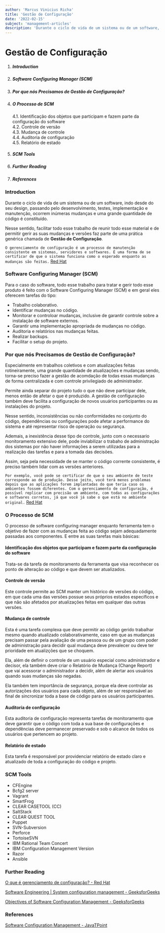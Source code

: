 ```yaml
---
author: 'Marcus Vinicius Richa'
title: 'Gestão de Configuração'
date: '2022-02-15'
subject: 'management-articles'
description: 'Durante o ciclo de vida de um sistema ou de um software, indo desde do seu design, passando pelo desenvolvimento, testes, implementação e manutenção, ocorrem inúmeras mudanças e uma grande quantidade de código é constituído. Nesse sentido, facilitar o trabalho de reunir todo esse material e de permitir gerir as suas mudanças e versões faz parte de uma prática genérica chamada de Gestão de Configuração.'
---
```


# Gestão de Configuração

1. ##### Introduction  
2. ##### Software Configuring Manager (SCM)
3. ##### Por que nós Precisamos de Gestão de Configuração?
4. ##### O Processo de SCM     
	4.1. Identificação dos objetos que participam e fazem parte da configuração do software       
	4.2. Controle de versão        
	4.3. Mudança de controle      
	4.4. Auditoria de configuração       
	4.5. Relatório de estado         
5. ##### SCM Tools
6. ##### Further Reading
7. ##### References

### Introduction

Durante o ciclo de vida de um sistema ou de um software, indo desde do seu design, passando pelo desenvolvimento, testes, implementação e manutenção, ocorrem inúmeras mudanças e uma grande quantidade de código é constituído.

Nesse sentido, facilitar todo esse trabalho de reunir todo esse material e de permitir gerir as suas mudanças e versões faz parte de uma prática genérica chamada de **Gestão de Configuração**.

`O gerenciamento de configuração é um processo de manutenção consistente em sistemas, servidores e softwares. É uma forma de se certificar de que o sistema funciona como o esperado enquanto as mudanças são feitas.`
[Red Hat](https://www.redhat.com/pt-br/topics/automation/what-is-configuration-management)


### Software Configuring Manager (SCM)

Para o caso do software, todo esse trabalho para tratar e gerir todo esse produto é feito com o Software Configuring Manager (SCM) e em geral eles oferecem tarefas do tipo: 

- Trabalho colaborativo.
- Identificar mudanças no código.
- Monitorar e controloar mudanças, inclusive de garantir controle sobre a instalação de software externos.
- Garantir uma implementação apropriada de mudanças no código.
- Auditoria e relatórios nas mudanças feitas.
- Realizar backups.
- Facilitar o setup do projeto.


### Por que nós Precisamos de Gestão de Configuração?

Especialmente em trabalhos coletivos e com atualizações feitas rotineiramente, uma grande quantidade de atualizações e mudanças sendo, torna-se preciso fazer a gestão de acomdação de todas essas mudanças de forma centralizada e com controle privilegiado de administrador.

Permite ainda separar do projeto tudo o que não deve participar dele, menos então de afetar o que é produzido. A gestão de configuração também deve facilita a configuração de novos usuários participantes ou as instalações do projeto.

Nesse sentido, inconsistências ou não conformidades no conjunto do código, dependências ou configurações pode afetar a performance do sistema e até representar risco de operação ou segurança.

Ademais, a inexistência desse tipo de controle, junto com o necessario monitoramento extensivo dele, pode inviabilizar o trabaho de administração dos sistemas por não haver informações a serem utilizadas para a realização das tarefas e para a tomada das decisões. 

Assim, seja pela necessidade de se manter o código corrente consistente, é preciso também lidar com as versões anteriores.

`Por exemplo, você pode se certificar de que o seu ambiente de teste corresponde ao de produção. Desse jeito, você terá menos problemas depois que as aplicações forem implantadas do que teria caso os ambientes fossem diferentes. Com o gerenciamento de configuração, é possível replicar com precisão um ambiente, com todas as configurações e softwares corretos, já que você já sabe o que está no ambiente original.`
[Red Hat](https://www.redhat.com/pt-br/topics/automation/what-is-configuration-management)


### O Processo de SCM
  
O processo de software configuring manager enquanto ferramenta tem o objetivo de fazer com as mudanças feita ao código sejam adequadamente passadas aos componentes. E entre as suas tarefas mais básicas:


#### Identificação dos objetos que participam e fazem parte da configuração do software

Trata-se da tarefa de monitoramento da ferramenta que visa reconhecer os ponto de alteração ao código e que devem ser atualizados.

#### Controle de versão 

Este controle permite ao SCM manter um histórico de versões do código, em que cada uma das versões possue seus próprios estados específicos e que não são afetados por atualizações feitas em qualquer das outras versões.

#### Mudança de controle

Esta é uma tarefa complexa que deve permitir ao código gerido trabalhar mesmo quando atualizado colaborativamente, caso em que as mudanças precisam passar pela avaliação de uma pessoa ou de um grupo com poder de administração para decidir qual mudança deve prevalecer ou deve ter prioridade em atualizções que se choquem. 

Ela, além de definir o controle de um usuário especial como administrador e decisor, ela também deve criar o Relatório de Mudança (Change Report) que vai acessorar o administrador a decidir, além de alertar aos usuários quando suas mudanças são negadas. 

Ela também tem importância de segurança, porque ela deve controlar as autorizações dos usuários para cada objeto, além de ser responsável ao final de sincronizar toda a base de código para os usuários participantes.


#### Auditoria de configuração

Esta auditoria de configuração representa tarefas de monitoramento que deve garantir que o código com toda a sua base de configurações e dependências deve permanecer preservado e sob o alcance de todos os usuários que pertencem ao projeto. 

#### Relatório de estado

Esta tarefa é responsável por providenciar relatório de estado claro e atualizado de toda a configuração do código e projeto. 


### SCM Tools

- CFEngine
- Bcfg2 server
- Vagrant
- SmartFrog
- CLEAR CASETOOL (CC)
- SaltStack
- CLEAR QUEST TOOL
- Puppet
- SVN-Subversion
- Perforce
- TortoiseSVN
- IBM Rational Team Concert
- IBM Configuration Management Version
- Razor
- Ansible


### Further Reading

[O que é gerenciamento de configuração? - Red Hat](https://www.redhat.com/pt-br/topics/automation/what-is-configuration-management)

[Software Engineering | System configuration management - GeeksforGeeks](https://www.geeksforgeeks.org/software-engineering-system-configuration-management/)

[Objectives of Software Configuration Management - GeeksforGeeks](https://www.geeksforgeeks.org/objectives-of-software-configuration-management/)


### References


[Software Configuration Management - JavaTPoint](https://www.javatpoint.com/software-configuration-management)


